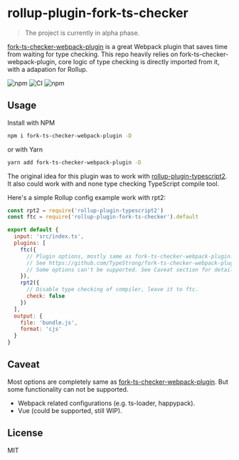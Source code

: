 # rollup-plugin-fork-ts-checker

> The project is currently in alpha phase.

[fork-ts-checker-webpack-plugin](https://github.com/TypeStrong/fork-ts-checker-webpack-plugin) is a great Webpack plugin that saves time from waiting for type checking. This repo heavily relies on fork-ts-checker-webpack-plugin, core logic of type checking is directly imported from it, with a adapation for Rollup.

![npm](https://img.shields.io/npm/v/rollup-plugin-fork-ts-checker) ![CI](https://github.com/fi3ework/rollup-plugin-fork-ts-checker/workflows/CI/badge.svg) ![npm](https://img.shields.io/npm/dw/rollup-plugin-fork-ts-checker)

## Usage

Install with NPM

```bash
npm i fork-ts-checker-webpack-plugin -D
```

or with Yarn

```bash
yarn add fork-ts-checker-webpack-plugin -D
```

The original idea for this plugin was to work with [rollup-plugin-typescript2](https://github.com/ezolenko/rollup-plugin-typescript2). It also could work with and none type checking TypeScript compile tool.

Here's a simple Rollup config example work with rpt2:

```js
const rpt2 = require('rollup-plugin-typescript2')
const ftc = require('rollup-plugin-fork-ts-checker').default

export default {
  input: 'src/index.ts',
  plugins: [
    ftc({
      // Plugin options, mostly same as fork-ts-checker-webpack-plugin.
      // See https://github.com/TypeStrong/fork-ts-checker-webpack-plugin#options
      // Some options can't be supported. See Caveat section for detail.
    }),
    rpt2({
      // Disable type checking of compiler, leave it to ftc.
      check: false
    })
  ],
  output: {
    file: 'bundle.js',
    format: 'cjs'
  }
}
```

## Caveat

Most options are completely same as [fork-ts-checker-webpack-plugin](https://github.com/TypeStrong/fork-ts-checker-webpack-plugin#options). But some functionality can not be supported.

- Webpack related configurations (e.g. ts-loader, happypack).
- Vue (could be supported, still WIP).

## License

MIT
